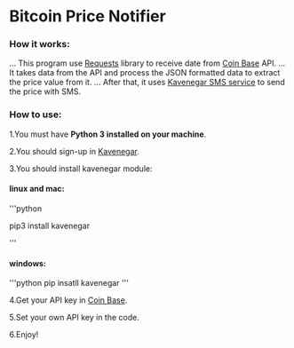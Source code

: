 # Bitcoin Price Notifier

### How it works:

... This program use [Requests](http://docs.python-requests.org/en/master/) library to receive date from [Coin Base](https://developers.coinbase.com/docs/wallet/guides/price-data) API.
... It takes data from the API and process the JSON formatted data to extract the price value from it.
... After that, it uses [Kavenegar SMS service](http://github.com/kavenegar) to send the price with SMS.

### How to use:

1.You must have **Python 3 installed on your machine**.

2.You should sign-up in [Kavenegar](http://kavenegar.com). 

3.You should install kavenegar module:
#### linux and mac:
'''python

pip3 install kavenegar

'''

#### windows:
'''python
pip insatll kavenegar
'''

4.Get your API key in [Coin Base](https://developers.coinbase.com/docs/wallet/guides/price-data).

5.Set your own API key in the code.

6.Enjoy!


